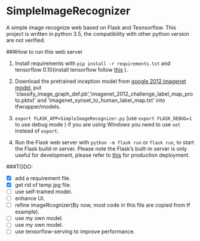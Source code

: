 # SimpleImageRecognizer
A simple image recognize web based on Flask and Tesnsorflow. This project is written in python 3.5, the compatibility with other python version are not verified.

###How to run this web server
1. Install requirements with `pip install -r requirements.txt` and tensorflow 0.10(install tensorflow follow [this](https://github.com/tensorflow/tensorflow/blob/master/tensorflow/g3doc/get_started/os_setup.md) ).

2. Download the pretrained inception model from  [google 2012 imagenet model](http://download.tensorflow.org/models/image/imagenet/inception-2015-12-05.tgz), put 'classify_image_graph_def.pb','imagenet_2012_challenge_label_map_proto.pbtxt' and 'imagenet_synset_to_human_label_map.txt' into tfwrapper/models.

3. `export FLASK_APP=SimpleImageRecognizer.py` (use `export FLASK_DEBUG=1` to use debug mode )
    if you are using Windows you need to use `set` instead of `export`.

4. Run the Flask web server with `python -m flask run` or `flask run`, to start the Flask build-in server.
   Please note the Flask’s built-in server is only useful for development, please refer to [this](http://flask.pocoo.org/docs/0.11/deploying/#deployment) for production deployment. 





###TODO:
- [x] add a requirement file.
- [x] get rid of temp jpg file.
- [ ] use self-trained model.
- [ ] enhance UI.
- [ ] refine imageRcognizer(By now, most code in this file are copied from tf example).
- [ ] use my own model.
- [ ] use my own model.
- [ ] use tensorflow-serving to improve performance.